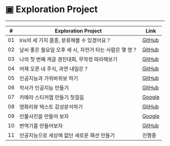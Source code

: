 
# ▣ Exploration Project

<hr>

|#|Exploration Project|Link|
|---|-------|----|
|01|Iris의 세 가지 품종, 분류해볼 수 있겠어요？|[GitHub](https://github.com/gem-ruby/ExplorationProject/blob/main/%5BEXP_01%5D_Classification%20of%203%20datasets%20using%20scikit-learn%20library.ipynb)|
|02|날씨 좋은 월요일 오후 세 시, 자전거 타는 사람은 몇 명？|[GitHub](https://github.com/gem-ruby/ExplorationProject/blob/main/%5BEXP_02%5D_On_a_fine_Monday_at_3pm%2C_how_many_bikers_are_there.ipynb)|
|03|나의 첫 번째 캐글 경진대회, 무작정 따라해보기|[GitHub](https://github.com/gem-ruby/ExplorationProject/blob/main/%5BEXP_03%5D_My_first_Kaggle_competition_just_follow_along.ipynb)|
|04|어제 오른 내 주식, 과연 내일은？|[GitHub](https://github.com/gem-ruby/ExplorationProject/blob/main/%5BEXP_04%5D_My_stock_went_up_yesterday%2C_what_about_tomorrow.ipynb)|
|05|인공지능과 가위바위보 하기|[GitHub](https://github.com/gem-ruby/ExplorationProject/blob/main/%5BEXP_05%5D_rock_paper_scissors.ipynb)|
|06|작사가 인공지능 만들기|[GitHub](https://github.com/gem-ruby/ExplorationProject/blob/main/%5BEXP_06%5D_lyricist_is_an_AI.ipynb)|
|07|카메라 스티커앱 만들기 첫걸음|[Google](https://colab.research.google.com/drive/1PY8wXnKpLzCgN22-6RvStf40GEON7eGf)|
|08|영화리뷰 텍스트 감성분석하기|[GitHub](https://github.com/gem-ruby/ExplorationProject/blob/main/%5BEXP_08%5D_Analyzing_movie_review_text_sentiment.ipynb)|
|09|인물사진을 만들어 보자|[Google](https://colab.research.google.com/drive/1KNRwltUO0_dDz3880G0Ml07LGTE13exg)|
|10|번역기를 만들어보자|[GitHub](https://github.com/gem-ruby/ExplorationProject/blob/main/%5BEXP_10%5D_Lets_make_a_translator.ipynb)|
|11|인공지능으로 세상에 없던 새로운 패션 만들기|진행중|

